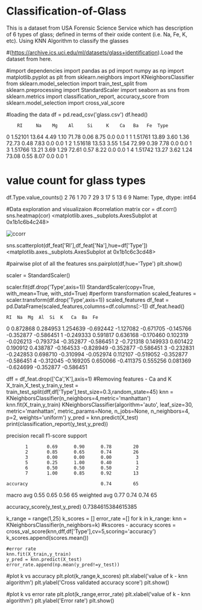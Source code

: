# Classification-of-Glass
This is a dataset from USA Forensic Science Service which has description of 6 types of glass; defined in terms of their oxide content (i.e. Na, Fe, K, etc). Using KNN Algorithm to classify the glasses


#(https://archive.ics.uci.edu/ml/datasets/glass+identification).Load the dataset from here.

#import dependencies
import pandas as pd
import numpy as np
import matplotlib.pyplot as plt
from sklearn.neighbors import KNeighborsClassifier
from sklearn.model_selection import train_test_split
from sklearn.preprocessing import StandardScaler
import seaborn as sns
from sklearn.metrics import classification_report, accuracy_score
from sklearn.model_selection import cross_val_score

#loading the data
df = pd.read_csv('glass.csv')
df.head()

        RI     Na    Mg    Al     Si     K    Ca   Ba   Fe  Type
0  1.52101  13.64  4.49  1.10  71.78  0.06  8.75  0.0  0.0     1
1  1.51761  13.89  3.60  1.36  72.73  0.48  7.83  0.0  0.0     1
2  1.51618  13.53  3.55  1.54  72.99  0.39  7.78  0.0  0.0     1
3  1.51766  13.21  3.69  1.29  72.61  0.57  8.22  0.0  0.0     1
4  1.51742  13.27  3.62  1.24  73.08  0.55  8.07  0.0  0.0     1

# value count for glass types
df.Type.value_counts()
2    76
1    70
7    29
3    17
5    13
6     9
Name: Type, dtype: int64

#Data exploration and visualizaion
#correlation matrix 
cor = df.corr()
sns.heatmap(cor)
<matplotlib.axes._subplots.AxesSubplot at 0x1b1c6b4c248>

![ccorr](https://user-images.githubusercontent.com/114566844/215673250-dd29b057-90c0-4163-9837-1c5635254a7b.png)


sns.scatterplot(df_feat['RI'],df_feat['Na'],hue=df['Type'])
<matplotlib.axes._subplots.AxesSubplot at 0x1b1c6c3cd48>

#pairwise plot of all the features
sns.pairplot(df,hue='Type')
plt.show()

scaler = StandardScaler()

scaler.fit(df.drop('Type',axis=1))
StandardScaler(copy=True, with_mean=True, with_std=True)
#perform transformation
scaled_features = scaler.transform(df.drop('Type',axis=1))
scaled_features
df_feat = pd.DataFrame(scaled_features,columns=df.columns[:-1])
df_feat.head()

	RI	Na	Mg	Al	Si	K	Ca	Ba	Fe
0	0.872868	0.284953	1.254639	-0.692442	-1.127082	-0.671705	-0.145766	-0.352877	-0.586451
1	-0.249333	0.591817	0.636168	-0.170460	0.102319	-0.026213	-0.793734	-0.352877	-0.586451
2	-0.721318	0.149933	0.601422	0.190912	0.438787	-0.164533	-0.828949	-0.352877	-0.586451
3	-0.232831	-0.242853	0.698710	-0.310994	-0.052974	0.112107	-0.519052	-0.352877	-0.586451
4	-0.312045	-0.169205	0.650066	-0.411375	0.555256	0.081369	-0.624699	-0.352877	-0.586451


dff = df_feat.drop(['Ca','K'],axis=1) #Removing features - Ca and K 
X_train,X_test,y_train,y_test  = train_test_split(dff,df['Type'],test_size=0.3,random_state=45) 
knn = KNeighborsClassifier(n_neighbors=4,metric='manhattan')
knn.fit(X_train,y_train)
KNeighborsClassifier(algorithm='auto', leaf_size=30, metric='manhattan',
                     metric_params=None, n_jobs=None, n_neighbors=4, p=2,
                     weights='uniform')
y_pred = knn.predict(X_test)
print(classification_report(y_test,y_pred))

   precision    recall  f1-score   support

           1       0.69      0.90      0.78        20
           2       0.85      0.65      0.74        26
           3       0.00      0.00      0.00         3
           5       0.25      1.00      0.40         1
           6       0.50      0.50      0.50         2
           7       1.00      0.85      0.92        13

    accuracy                           0.74        65
   macro avg       0.55      0.65      0.56        65
weighted avg       0.77      0.74      0.74        65


accuracy_score(y_test,y_pred)
0.7384615384615385

k_range = range(1,25)
k_scores = []
error_rate =[]
for k in k_range:
    knn = KNeighborsClassifier(n_neighbors=k)
    #kscores - accuracy
    scores = cross_val_score(knn,dff,df['Type'],cv=5,scoring='accuracy')
    k_scores.append(scores.mean())
    
    #error rate
    knn.fit(X_train,y_train)
    y_pred = knn.predict(X_test)
    error_rate.append(np.mean(y_pred!=y_test))

#plot k vs accuracy
plt.plot(k_range,k_scores)
plt.xlabel('value of k - knn algorithm')
plt.ylabel('Cross validated accuracy score')
plt.show()

#plot k vs error rate
plt.plot(k_range,error_rate)
plt.xlabel('value of k - knn algorithm')
plt.ylabel('Error rate')
plt.show()




